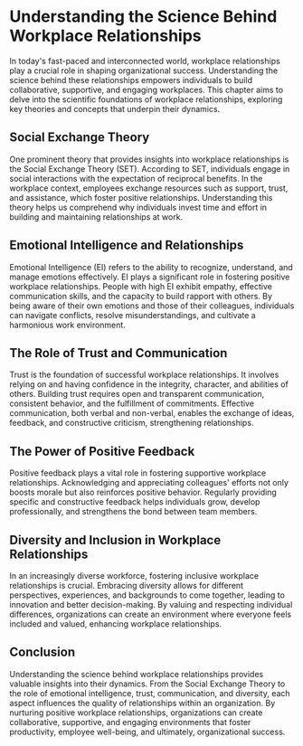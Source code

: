 Understanding the Science Behind Workplace Relationships
===================================================================

In today's fast-paced and interconnected world, workplace relationships play a crucial role in shaping organizational success. Understanding the science behind these relationships empowers individuals to build collaborative, supportive, and engaging workplaces. This chapter aims to delve into the scientific foundations of workplace relationships, exploring key theories and concepts that underpin their dynamics.

Social Exchange Theory
----------------------

One prominent theory that provides insights into workplace relationships is the Social Exchange Theory (SET). According to SET, individuals engage in social interactions with the expectation of reciprocal benefits. In the workplace context, employees exchange resources such as support, trust, and assistance, which foster positive relationships. Understanding this theory helps us comprehend why individuals invest time and effort in building and maintaining relationships at work.

Emotional Intelligence and Relationships
----------------------------------------

Emotional Intelligence (EI) refers to the ability to recognize, understand, and manage emotions effectively. EI plays a significant role in fostering positive workplace relationships. People with high EI exhibit empathy, effective communication skills, and the capacity to build rapport with others. By being aware of their own emotions and those of their colleagues, individuals can navigate conflicts, resolve misunderstandings, and cultivate a harmonious work environment.

The Role of Trust and Communication
-----------------------------------

Trust is the foundation of successful workplace relationships. It involves relying on and having confidence in the integrity, character, and abilities of others. Building trust requires open and transparent communication, consistent behavior, and the fulfillment of commitments. Effective communication, both verbal and non-verbal, enables the exchange of ideas, feedback, and constructive criticism, strengthening relationships.

The Power of Positive Feedback
------------------------------

Positive feedback plays a vital role in fostering supportive workplace relationships. Acknowledging and appreciating colleagues' efforts not only boosts morale but also reinforces positive behavior. Regularly providing specific and constructive feedback helps individuals grow, develop professionally, and strengthens the bond between team members.

Diversity and Inclusion in Workplace Relationships
--------------------------------------------------

In an increasingly diverse workforce, fostering inclusive workplace relationships is crucial. Embracing diversity allows for different perspectives, experiences, and backgrounds to come together, leading to innovation and better decision-making. By valuing and respecting individual differences, organizations can create an environment where everyone feels included and valued, enhancing workplace relationships.

Conclusion
----------

Understanding the science behind workplace relationships provides valuable insights into their dynamics. From the Social Exchange Theory to the role of emotional intelligence, trust, communication, and diversity, each aspect influences the quality of relationships within an organization. By nurturing positive workplace relationships, organizations can create collaborative, supportive, and engaging environments that foster productivity, employee well-being, and ultimately, organizational success.

